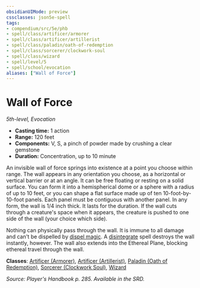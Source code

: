 ```yaml
---
obsidianUIMode: preview
cssclasses: json5e-spell
tags:
- compendium/src/5e/phb
- spell/class/artificer/armorer
- spell/class/artificer/artillerist
- spell/class/paladin/oath-of-redemption
- spell/class/sorcerer/clockwork-soul
- spell/class/wizard
- spell/level/5
- spell/school/evocation
aliases: ["Wall of Force"]
---
```

# Wall of Force
*5th-level, Evocation*  

- **Casting time:** 1 action
- **Range:** 120 feet
- **Components:** V, S, a pinch of powder made by crushing a clear gemstone
- **Duration:** Concentration, up to 10 minute

An invisible wall of force springs into existence at a point you choose within range. The wall appears in any orientation you choose, as a horizontal or vertical barrier or at an angle. It can be free floating or resting on a solid surface. You can form it into a hemispherical dome or a sphere with a radius of up to 10 feet, or you can shape a flat surface made up of ten 10-foot-by-10-foot panels. Each panel must be contiguous with another panel. In any form, the wall is 1/4 inch thick. It lasts for the duration. If the wall cuts through a creature's space when it appears, the creature is pushed to one side of the wall (your choice which side).

Nothing can physically pass through the wall. It is immune to all damage and can't be dispelled by [dispel magic](compendium/spells/dispel-magic.md). A [disintegrate](compendium/spells/disintegrate.md) spell destroys the wall instantly, however. The wall also extends into the Ethereal Plane, blocking ethereal travel through the wall.

**Classes**: [Artificer (Armorer)](compendium/classes/artificer-armorer-tce.md), [Artificer (Artillerist)](compendium/classes/artificer-artillerist-tce.md), [Paladin (Oath of Redemption)](compendium/classes/paladin-oath-of-redemption-xge.md), [Sorcerer (Clockwork Soul)](compendium/classes/sorcerer-clockwork-soul-tce.md), [Wizard](compendium/classes/wizard.md)

*Source: Player's Handbook p. 285. Available in the SRD.*